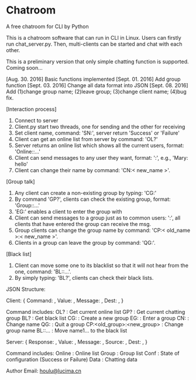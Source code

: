 # Chatroom #
A free chatroom for CLI by Python

This is a chatroom software that can run in CLI in Linux. Users can firstly run chat\_server.py. Then, multi-clients can be started and chat
with each other. 

This is a preliminary version that only simple chatting function is supported. Coming soon...

[Aug.  30. 2016] Basic functions implemented
[Sept. 01. 2016] Add group function
[Sept. 03. 2016] Change all data format into JSON
[Sept. 08. 2016] Add (1)change group name; (2)leave group; (3)change client name; (4)bug fix.

[Interaction process]

1. Connect to server
2. Client.py start two threads, one for sending and the other for receiving
3. Set client name, command: 'SN:<name>', server return 'Success' or 'Failure'
4. Client can get an online list from server by command: 'OL?'
5. Server returns an online list which shows all the current users, format: 'Online:<name1>:<name2>...'
6. Client can send messages to any user they want, format: '<name>:<msg>', e.g., 'Mary: hello'
7. Client can change their name by command: 'CN:< new\_name >'.


[Group talk]

1. Any client can create a non-existing group by typing: 'CG:<name>'
2. By command 'GP?', clients can check the existing group, format: 'Group:<group1>:<group2>...'
3. 'EG:<name>' enables a client to enter the group with <name>
4. Client can send messages to a group just as to common users: '<group>:<msg>', all clients that have entered the group can receive the msg. 
5. Group clients can change the group name by command: 'CP:< old\_name >:< new\_name >'.
6. Clients in a group can leave the group by command: 'QG:<group>'.

[Black list]

1. Client can move some one to its blacklist so that it will not hear from the one, command: 'BL:<name1>:<name2>...'.
2. By simply typing: 'BL?', clients can check their black lists.

JSON Structure:

Client:
{
    Command: <command>,
    Value: <val>,
    Message: <msg>,
    Dest: <name>,
}

Command includes:
OL?                         : Get current online list
GP?                         : Get current chatting group
BL?                         : Get black list
CG:<name>                   : Create a new group
EG:<name>                   : Enter a group
CN:<name>                   : Change name
QG:<group>                  : Quit a group
CP:<old_group>:<new_group>  : Change group name
BL:<name1>:<name2>...       : Move name1... to the black list

Server:
{
    Response: <command>,
    Value: <val>,
    Message: <msg>,
    Source: <name>,
    Dest: <name>,
}

Command includes:
Online      : Online list
Group       : Group list
Conf        : State of configuration (Success or Failure)
Data        : Chatting data

Author Email:
<houlu@lucima.cn>
